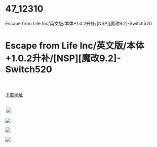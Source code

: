 # 47_12310
Escape from Life Inc/英文版/本体+1.0.2升补/[NSP][魔改9.2]-Switch520
# Escape from Life Inc/英文版/本体+1.0.2升补/[NSP][魔改9.2]-Switch520
 <br/></br>
[下载地址](https://www.switch520.cc/article/12310 "下载地址")
<br/></br>

<p><strong>&nbsp;<img src="https://www.switch520.cc/muke_img/upload_art_editor_20210405-1_31c5b9391f8d3ac1addf4d22591be562.jpg"> </strong></p>
<p><img src="https://www.switch520.cc/muke_img/upload_art_editor_20210405-1_538fa479e5cb543eeaffe1d896b59200.jpg"></p>
<p><img src="https://www.switch520.cc/muke_img/upload_art_editor_20210405-1_173f3cb02d31e5f21124a6961c782cfd.jpg"></p>
<p><img src="https://www.switch520.cc/muke_img/upload_art_editor_20210405-1_dfa95cc6cbbdce0cadd522b373b82af1.jpg"></p>
<p><strong>&nbsp;</strong></p>
